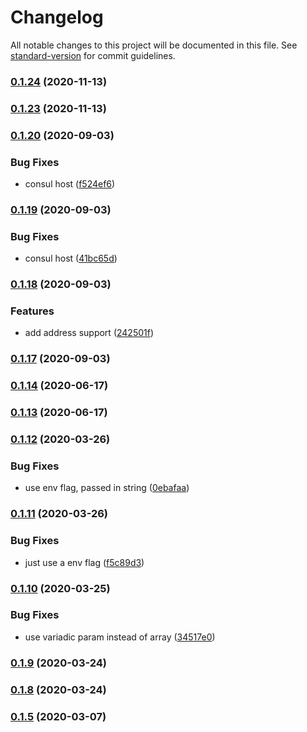 # Changelog

All notable changes to this project will be documented in this file. See [standard-version](https://github.com/conventional-changelog/standard-version) for commit guidelines.

### [0.1.24](https://github.com/Vivvo/vivvo-go-common/compare/v0.1.22...v0.1.24) (2020-11-13)

### [0.1.23](https://github.com/Vivvo/vivvo-go-common/compare/v0.1.22...v0.1.23) (2020-11-13)

### [0.1.20](https://github.com/Vivvo/vivvo-go-common/compare/v0.1.19...v0.1.20) (2020-09-03)


### Bug Fixes

* consul host ([f524ef6](https://github.com/Vivvo/vivvo-go-common/commit/f524ef6b3ed15963ab24f424136134eed13d953d))

### [0.1.19](https://github.com/Vivvo/vivvo-go-common/compare/v0.1.18...v0.1.19) (2020-09-03)


### Bug Fixes

* consul host ([41bc65d](https://github.com/Vivvo/vivvo-go-common/commit/41bc65d2f60429dd7c1058563b818af1ad8ca2e4))

### [0.1.18](https://github.com/Vivvo/vivvo-go-common/compare/v0.1.16...v0.1.18) (2020-09-03)


### Features

* add address support ([242501f](https://github.com/Vivvo/vivvo-go-common/commit/242501fb57a68a3022518a981113d62a27200d03))

### [0.1.17](https://github.com/Vivvo/vivvo-go-common/compare/v0.1.16...v0.1.17) (2020-09-03)

### [0.1.14](https://github.com/Vivvo/vivvo-go-common/compare/v0.1.13...v0.1.14) (2020-06-17)

### [0.1.13](https://github.com/Vivvo/vivvo-go-common/compare/v0.1.12...v0.1.13) (2020-06-17)

### [0.1.12](https://github.com/Vivvo/vivvo-go-common/compare/v0.1.11...v0.1.12) (2020-03-26)


### Bug Fixes

* use env flag, passed in string ([0ebafaa](https://github.com/Vivvo/vivvo-go-common/commit/0ebafaaf8a3695703566898423007d47ab0d654b))

### [0.1.11](https://github.com/Vivvo/vivvo-go-common/compare/v0.1.10...v0.1.11) (2020-03-26)


### Bug Fixes

* just use a env flag ([f5c89d3](https://github.com/Vivvo/vivvo-go-common/commit/f5c89d31adb3ed8e06cff71e5c2f675890921605))

### [0.1.10](https://github.com/Vivvo/vivvo-go-common/compare/v0.1.9...v0.1.10) (2020-03-25)


### Bug Fixes

* use variadic param instead of array ([34517e0](https://github.com/Vivvo/vivvo-go-common/commit/34517e06ed472894769e4b361cda1c334f42540d))

### [0.1.9](https://github.com/Vivvo/vivvo-go-common/compare/v0.1.8...v0.1.9) (2020-03-24)

### [0.1.8](https://github.com/Vivvo/vivvo-go-common/compare/v0.1.7...v0.1.8) (2020-03-24)

### [0.1.5](https://github.com/Vivvo/vivvo-go-common/compare/v0.1.4...v0.1.5) (2020-03-07)

